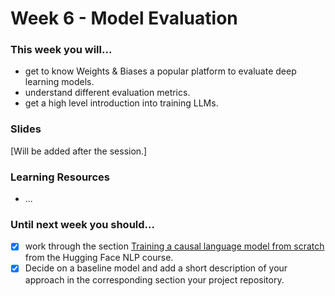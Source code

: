 # Week 6 - Model Evaluation

### This week you will...

* get to know Weights & Biases a popular platform to evaluate deep learning models.
* understand different evaluation metrics.
* get a high level introduction into training LLMs.

### Slides

\[Will be added after the session.]

### Learning Resources

* ...

### Until next week you should...

* [x] work through the section [Training a causal language model from scratch](https://huggingface.co/learn/nlp-course/en/chapter7/6) from the Hugging Face NLP course.
* [x] Decide on a baseline model and add a short description of your approach in the corresponding section your project repository.
